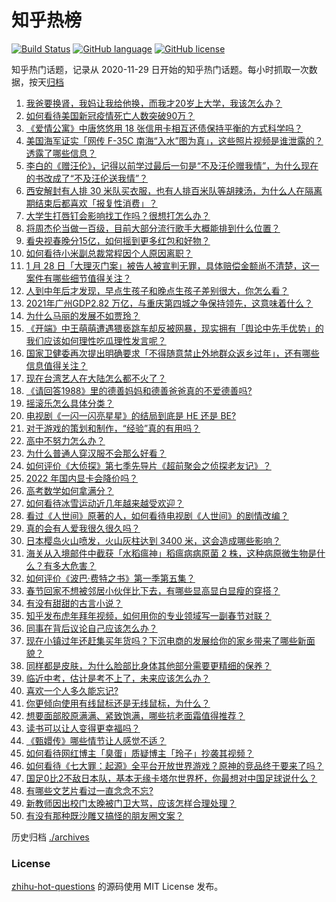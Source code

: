 # 知乎热榜
[![Build Status](https://github.com/ToWeLong/zhihu-hot-questions/workflows/CI/badge.svg)](https://github.com/ToWeLong/zhihu-hot-questions/actions)
[![GitHub language](https://img.shields.io/badge/language-golang-orange.svg)](https://golang.org/)
[![GitHub license](https://img.shields.io/github/license/ToWeLong/zhihu-hot-questions)](https://github.com/ToWeLong/zhihu-hot-questions/blob/main/LICENSE)

知乎热门话题，记录从 2020-11-29 日开始的知乎热门话题。每小时抓取一次数据，按天[归档](./archives)

<!-- BEGIN -->

1. [我爸要换肾，我妈让我给他换，而我才20岁上大学，我该怎么办？](https://www.zhihu.com/question/513647799)
1. [如何看待美国新冠疫情死亡人数突破90万？](https://www.zhihu.com/question/513806744)
1. [《爱情公寓》中唐悠悠用 18 张信用卡相互还债保持平衡的方式科学吗？](https://www.zhihu.com/question/305943446)
1. [美国海军证实「网传 F-35C 南海“入水”图为真」，这些照片视频是谁泄露的？透露了哪些信息？](https://www.zhihu.com/question/513938964)
1. [李白的《赠汪伦》，记得以前学过最后一句是“不及汪伦赠我情”，为什么现在的书改成了“不及汪伦送我情”？](https://www.zhihu.com/question/484553238)
1. [西安解封有人排 30 米队买衣服，也有人排百米队等胡辣汤，为什么人在隔离期结束后都喜欢「报复性消费」？](https://www.zhihu.com/question/513192096)
1. [大学生打唇钉会影响找工作吗？很想打怎么办？](https://www.zhihu.com/question/512412683)
1. [将周杰伦当做一百级，目前大部分流行歌手大概能排到什么位置？](https://www.zhihu.com/question/513796694)
1. [看央视春晚分15亿，如何摇到更多红包和好物？](https://www.zhihu.com/question/513816216)
1. [如何看待小米副总裁常程因个人原因离职？](https://www.zhihu.com/question/513845265)
1. [1 月 28 日「大理灭门案」被告人被宣判无罪，具体赔偿金额尚不清楚，这一案件有哪些细节值得关注？](https://www.zhihu.com/question/513816627)
1. [人到中年后才发现，早点生孩子和晚点生孩子差别很大，你怎么看？](https://www.zhihu.com/question/487446731)
1. [2021年广州GDP2.82 万亿，与重庆第四城之争保持领先，这意味着什么？](https://www.zhihu.com/question/513314942)
1. [为什么马丽的发展不如贾玲？](https://www.zhihu.com/question/459059707)
1. [《开端》中王萌萌遭遇猥亵跳车却反被网暴，现实拥有「舆论中先手优势」的我们应该如何理性吃瓜理性发言呢？](https://www.zhihu.com/question/513926902)
1. [国家卫健委再次提出明确要求「不得随意禁止外地群众返乡过年」，还有哪些信息值得关注？](https://www.zhihu.com/question/513962090)
1. [现在台湾艺人在大陆怎么都不火了？](https://www.zhihu.com/question/37736410)
1. [《请回答1988》里的德善妈妈和德善爸爸真的不爱德善吗?](https://www.zhihu.com/question/407479441)
1. [摇滚乐怎么具体分类？](https://www.zhihu.com/question/48158390)
1. [电视剧《一闪一闪亮星星》的结局到底是 HE 还是 BE?](https://www.zhihu.com/question/513670598)
1. [对于游戏的策划和制作，“经验”真的有用吗？](https://www.zhihu.com/question/503968938)
1. [高中不努力怎么办？](https://www.zhihu.com/question/510724451)
1. [为什么普通人穿汉服不会那么好看？](https://www.zhihu.com/question/504601321)
1. [如何评价《大侦探》第七季先导片《超前聚会之侦探老友记》？](https://www.zhihu.com/question/513795911)
1. [2022 年国内显卡会降价吗？](https://www.zhihu.com/question/511283339)
1. [高考数学如何拿满分？](https://www.zhihu.com/question/26735443)
1. [如何看待冰雪运动近几年越来越受欢迎？](https://www.zhihu.com/question/513782253)
1. [看过《人世间》原著的人，如何看待电视剧《人世间》的剧情改编？](https://www.zhihu.com/question/513841382)
1. [真的会有人爱我很久很久吗？](https://www.zhihu.com/question/513893126)
1. [日本樱岛火山喷发，火山灰柱达到 3400 米，这会造成哪些影响？](https://www.zhihu.com/question/513840753)
1. [海关从入境邮件中截获「水稻瘟神」稻瘟病病原菌 2 株，这种病原微生物是什么？有多大危害？](https://www.zhihu.com/question/513667520)
1. [如何评价《波巴·费特之书》第一季第五集？](https://www.zhihu.com/question/513530068)
1. [春节回家不想被邻居小伙伴比下去，有哪些显高显白显瘦的穿搭？](https://www.zhihu.com/question/512593651)
1. [有没有甜甜的古言小说？](https://www.zhihu.com/question/505245654)
1. [知乎发布虎年拜年视频，如何用你的专业领域写一副春节对联？](https://www.zhihu.com/question/513955260)
1. [同事在背后议论自己应该怎么办？](https://www.zhihu.com/question/511594461)
1. [现在小镇过年还赶集买年货吗？下沉电商的发展给你的家乡带来了哪些新面貌？](https://www.zhihu.com/question/513823727)
1. [同样都是皮肤，为什么脸部比身体其他部分需要更精细的保养？](https://www.zhihu.com/question/430905782)
1. [临近中考，估计是考不上了，未来应该怎么办？](https://www.zhihu.com/question/513866163)
1. [喜欢一个人多久能忘记?](https://www.zhihu.com/question/513382967)
1. [你更倾向使用有线鼠标还是无线鼠标，为什么？](https://www.zhihu.com/question/513392697)
1. [想要面部胶原满满、紧致饱满，哪些抗老面霜值得推荐？](https://www.zhihu.com/question/513856395)
1. [读书可以让人变得更幸福吗？](https://www.zhihu.com/question/513803186)
1. [《甄嬛传》哪些情节让人感觉不适？](https://www.zhihu.com/question/455421812)
1. [如何看待网红博主「臭蛋」质疑博主「玲子」抄袭其视频？](https://www.zhihu.com/question/513839488)
1. [如何看待《七大罪：起源》全平台开放世界游戏？原神的竞品终于要来了吗？](https://www.zhihu.com/question/513688825)
1. [国足0比2不敌日本队，基本无缘卡塔尔世界杯，你最想对中国足球说什么？](https://www.zhihu.com/question/513690359)
1. [有哪些文艺片看过一直念念不忘?](https://www.zhihu.com/question/303159677)
1. [新教师因出校门太晚被门卫大骂，应该怎样合理处理？](https://www.zhihu.com/question/437746865)
1. [有没有那种既沙雕又搞怪的朋友圈文案？](https://www.zhihu.com/question/358561446)

<!-- END -->

历史归档 [./archives](./archives)


### License
[zhihu-hot-questions](https://github.com/towelong/zhihu-hot-questions) 的源码使用 MIT License 发布。